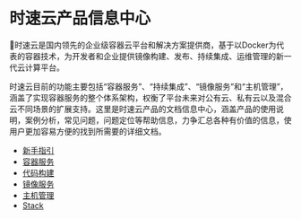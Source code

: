 # 时速云产品信息中心

􏰕时速云是国内领先的企业级容器云平台和解决方案提供商，基于以Docker为代表的容器技术，为开发者和企业提供镜像构建、发布、持续集成、运维管理的新一代云计算平台。

时速云目前的功能主要包括“容器服务”、“持续集成”、“镜像服务”和“主机管理”，涵盖了实现容器服务的整个体系架构，权衡了平台未来对公有云、私有云以及混合云不同场景的扩展支持。这里是时速云产品的文档信息中心，涵盖产品的使用说明，案例分析，常见问题，问题定位等帮助信息，力争汇总各种有价值的信息，使用户更加容易方便的找到所需要的详细文档。

* [新手指引](/v1/getting_started/README.md)
* [容器服务](/v1/container/README.md)
* [代码构建](/v1/ci/README.md)
* [镜像服务](/v1/registry/README.md)
* [主机管理](/v1/host/README.md)
* [Stack](/v1/stack/README.md)
<!-- [最佳实践](/v1/best_practice/README.md) -->
<!-- * [常见问题](/v1/faq/README.md)  -->
